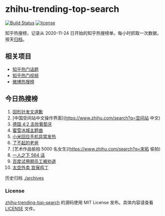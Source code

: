 # zhihu-trending-top-search

[![Build Status](https://github.com/justjavac/zhihu-trending-top-search/workflows/ci/badge.svg?branch=main)](https://github.com/justjavac/zhihu-trending-top-search/actions)
[![license](https://img.shields.io/github/license/justjavac/zhihu-trending-top-search)](https://github.com/justjavac/zhihu-trending-top-search/blob/main/LICENSE)

知乎热搜榜，记录从 2020-11-24 日开始的知乎热搜榜单。每小时抓取一次数据，按天[归档](./archives)。

## 相关项目

- [知乎热门话题](https://github.com/justjavac/zhihu-trending-hot-questions)
- [知乎热门视频](https://github.com/justjavac/zhihu-trending-hot-video)
- [微博热搜榜](https://github.com/justjavac/weibo-trending-hot-search)

## 今日热搜榜

<!-- BEGIN -->
<!-- 最后更新时间 Sun Jun 20 2021 11:08:41 GMT+0800 (China Standard Time) -->

1. [回形针发文道歉](https://www.zhihu.com/search?q=回形针道歉)
2. [中国空间站中文操作界面](https://www.zhihu.com/search?q=空间站 中文)
3. [德国 4:2 击败葡萄牙](https://www.zhihu.com/search?q=德国队)
4. [蜜雪冰城主题曲](https://www.zhihu.com/search?q=蜜雪冰城)
5. [小米回应手机异常发热](https://www.zhihu.com/search?q=小米)
6. [了不起的老爸](https://www.zhihu.com/search?q=了不起的老爸)
7. [艺术作品偷拍 5000 名女生](https://www.zhihu.com/search?q=宋拓 偷拍)
8. [一人之下 564 话](https://www.zhihu.com/search?q=一人之下)
9. [百度试用期员工被劝退](https://www.zhihu.com/search?q=百度员工被劝退)
10. [太空外卖 宫保鸡丁](https://www.zhihu.com/search?q=太空外卖)

<!-- END -->

历史归档 [./archives](./archives)

### License

[zhihu-trending-top-search](https://github.com/justjavac/zhihu-trending-top-search)
的源码使用 MIT License 发布。具体内容请查看 [LICENSE](./LICENSE) 文件。
